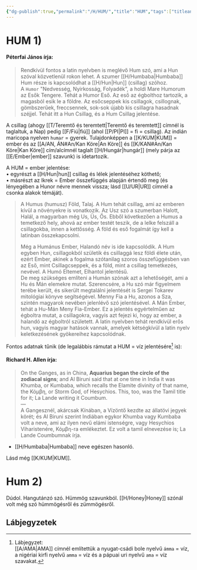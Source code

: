 ```yaml
---
{"dg-publish":true,"permalink":"/H/HUM/","title":"HUM","tags":["titleandheadingonedontmatch","multipleentries","stitched","Englishtexttranslated"],"created":"2023-11-09T03:46","updated":"2025-09-28T21:32"}
---
```



# HUM 1)

#### Péterfai János írja:

> Rendkívül fontos a latin nyelvben is meglévő Hum szó, ami a Hun szóval közvetlenül rokon lehet. A szumer [[H/Humbaba\|Humbaba]] Hum része is kapcsolódhat a [[H/Hun\|Hun]] (csillag) szóhoz.  
> A `Humor` "Nedvesség, Nyirkosság, Folyadék", a holdi Mare Humorum az Esők Tengere. Tehát a Humor Eső. Az eső az égbolthoz tartozik, a magasból esik le a földre. Az esőcseppek kis csillagok, csillognak, gömbszerűek, freccsennek, sok-sok újabb kis csillagra hasadnak széjjel. Tehát itt a Hun Csillag, és a Hum Csillag jelentése.  

A csillag (ahogy [[T/Teremtő és teremtett\|Teremtő és teremtett]] címnél is taglaltuk, a Nap) pedig [[F/Fiú\|fiú]] (ahol [[P/PI\|PI]] = fi = csillag). Az indián maricopa nyelven `humar` = gyerek. Tulajdonképpen a [[K/KUM\|KUM]] = ember és az [[A/AN, ÁN#An/Kan Köre\|An Köre]] és [[K/KAN#An/Kan Köre\|Kan Köre]] cím/alcímnél taglalt [[H/Hungár\|hungár]] (mely párja az [[E/Ember\|ember]] szavunk) is idetartozik.  

A HUM = ember jelentése:  
• egyrészt a [[H/Hun\|hun]] csillag és lélek jelentéséhez köthető;  
• másrészt az Ikrek = Ember összefüggés alapján értendő meg (és lényegében a Hunor névre mennek vissza; lásd [[U/UR\|UR]] címnél a csonka alakok témáját).  
 
> A Humus (humusz) Föld, Talaj. A Hum tehát csillag, ami az emberen kívül a növényekre is vonatkozik. Az Usz szó a szumerban Halott, Halál, a magyarban még Us, Üs, Ős. Ebből következően a Humus a temetkező hely, ahová az ember testét teszik, de a lelke felszáll a csillagokba, innen a kettősség. A föld és eső fogalmát így kell a latinban összekapcsolni.  
>
> Még a Humánus Ember, Halandó név is ide kapcsolódik. A Hum egyben Hun, csillagokból születik és csillaggá lesz földi élete után, ezért Ember, akinek a fogalma szótanilag szoros összefüggésben van az Eső, mint Csillagcseppek, és a föld, mint a csillag temetkezés, nevével. A Humó Eltemet, Elhantol jelentésű.  
> De meg szükséges említeni a Humán szónak azt a lehetőségét, ami a Hu és Mán elemekre mutat. Szerencsére, a Hu szó már figyelmem terébe került, és sikerült megtalálni jelentését is Sergei Tokarev mitológiai könyve segítségével. Menny Fia a Hu, azonos a Sza, szintén magyarok nevében jelenlévő szó jelentésével. A Mán Ember, tehát a Hu-Mán Meny Fia-Ember. Ez a jelentés egyértelműen az égboltra mutat, a csillagokra, vagyis azt fejezi ki, hogy az ember, a halandó az égboltról született. A latin nyelvben tehát rendkívül erős hun, vagyis magyar hatások vannak, amelyek kétségkívül a latin nyelv keletkezésének gyökereihez kapcsolódnak.  

Fontos adatnak tűnik (de legalábbis rámutat a HUM = víz jelentésére[^1] is):  

#### Richard H. Allen írja:

> On the Ganges, as in China, **Aquarius began the circle of the zodiacal signs**; and Al Biruni said that at one time in India it was Khumba, or Kumbaba, which recalls the Elamite divinity of that name, the Κόμβη, or Storm God, of Hesychios. This, too, was the Tamil title for it; La Lande writing it Coumbum.  
> —  
> A Gangesznél, akárcsak Kínában, a Vízöntő kezdte az állatövi jegyek körét; és Al Biruni szerint Indiában egykor Khumba vagy Kumbaba volt a neve, ami az ilyen nevű elámi istenségre, vagy Hesychios Viharistenére, Κόμβη-ra emlékeztet. Ez volt a tamil elnevezése is; La Lande Coumbumnak írja.  
- [[H/Humbaba\|Humbaba]] neve egészen hasonló.

Lásd még [[K/KUM\|KUM]].  

# Hum 2)

Dúdol. Hangutánzó szó. Hümmög szavunkból. [[H/Honey\|Honey]] szónál volt még szó hümmögésről és zümmögésről.  

## Lábjegyzetek

[^1]: Lábjegyzet:  
[[A/AMA\|AMA]] címnél említettük a nyugat-csádi bole nyelvű `ámma` = víz, a nigériai kirfi nyelvű `amma` = víz és a pápuai uri nyelvű `ama` = víz szavakat.  
